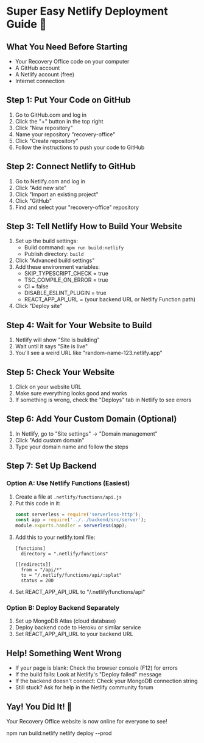 # Super Easy Netlify Deployment Guide 🚀

## What You Need Before Starting
- Your Recovery Office code on your computer
- A GitHub account
- A Netlify account (free)
- Internet connection

## Step 1: Put Your Code on GitHub
1. Go to GitHub.com and log in
2. Click the "+" button in the top right
3. Click "New repository"
4. Name your repository "recovery-office"
5. Click "Create repository"
6. Follow the instructions to push your code to GitHub

## Step 2: Connect Netlify to GitHub
1. Go to Netlify.com and log in
2. Click "Add new site"
3. Click "Import an existing project"
4. Click "GitHub"
5. Find and select your "recovery-office" repository

## Step 3: Tell Netlify How to Build Your Website
1. Set up the build settings:
   - Build command: `npm run build:netlify`
   - Publish directory: `build`
2. Click "Advanced build settings"
3. Add these environment variables:
   - SKIP_TYPESCRIPT_CHECK = true
   - TSC_COMPILE_ON_ERROR = true
   - CI = false
   - DISABLE_ESLINT_PLUGIN = true
   - REACT_APP_API_URL = (your backend URL or Netlify Function path)
4. Click "Deploy site"

## Step 4: Wait for Your Website to Build
1. Netlify will show "Site is building"
2. Wait until it says "Site is live"
3. You'll see a weird URL like "random-name-123.netlify.app"

## Step 5: Check Your Website
1. Click on your website URL
2. Make sure everything looks good and works
3. If something is wrong, check the "Deploys" tab in Netlify to see errors

## Step 6: Add Your Custom Domain (Optional)
1. In Netlify, go to "Site settings" → "Domain management"
2. Click "Add custom domain"
3. Type your domain name and follow the steps

## Step 7: Set Up Backend
### Option A: Use Netlify Functions (Easiest)
1. Create a file at `.netlify/functions/api.js`
2. Put this code in it:
   ```javascript
   const serverless = require('serverless-http');
   const app = require('../../backend/src/server');
   module.exports.handler = serverless(app);
   ```
3. Add this to your netlify.toml file:
   ```
   [functions]
     directory = ".netlify/functions"
   
   [[redirects]]
     from = "/api/*"
     to = "/.netlify/functions/api/:splat"
     status = 200
   ```
4. Set REACT_APP_API_URL to "/.netlify/functions/api"

### Option B: Deploy Backend Separately
1. Set up MongoDB Atlas (cloud database)
2. Deploy backend code to Heroku or similar service
3. Set REACT_APP_API_URL to your backend URL

## Help! Something Went Wrong
- If your page is blank: Check the browser console (F12) for errors
- If the build fails: Look at Netlify's "Deploy failed" message
- If the backend doesn't connect: Check your MongoDB connection string
- Still stuck? Ask for help in the Netlify community forum

## Yay! You Did It! 🎉
Your Recovery Office website is now online for everyone to see! 

npm run build:netlify
netlify deploy --prod
